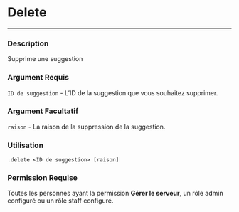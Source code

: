 # Delete
---
### Description
Supprime une suggestion
### Argument Requis
`ID de suggestion` - L’ID de la suggestion que vous souhaitez supprimer.
### Argument Facultatif
`raison` - La raison de la suppression de la suggestion.
### Utilisation
```
.delete <ID de suggestion> [raison]
```
### Permission Requise
Toutes les personnes ayant la permission **Gérer le serveur**, un rôle admin configuré ou un rôle staff configuré.


